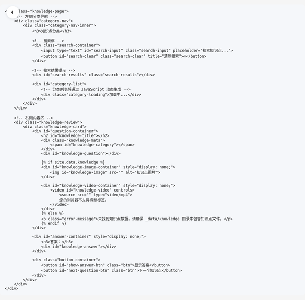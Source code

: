 ```yaml
---
layout: default
title: 知识复习
permalink: /knowledge/
---
```


<style>
/* 重置默认样式，确保没有额外的边距和内边距 */
html, body {
    margin: 0;
    padding: 0;
    height: 100%;
    overflow: hidden;
}

body > .container {
    padding: 0;
    margin: 0;
    max-width: 100%;
    width: 100%;
}

/* 全局容器样式 */
.knowledge-container {
    position: fixed;
    top: 0;
    left: 0;
    right: 0;
    bottom: 0;
    height: 100vh;
    width: 100vw;
    overflow: hidden;
    z-index: 1000;
    background-color: #f5f5f5;
}

/* 知识页面布局 */
.knowledge-page {
    display: flex;
    height: 100%;
    width: 100%;
    overflow: hidden;
}

/* 左侧导航样式 */
.category-nav {
    width: 280px;
    flex-shrink: 0;
    height: 100%;
    overflow: hidden;
    padding: 20px;
    background-color: #f5f5f5;
}

.category-nav-inner {
    height: 100%;
    overflow-y: auto;
    background-color: white;
    border-radius: 12px;
    box-shadow: 0 4px 12px rgba(0, 0, 0, 0.1);
    padding: 20px;
}

.category-nav-inner h3 {
    margin-top: 0;
    margin-bottom: 15px;
    font-size: 1.2rem;
}

/* 搜索框样式 */
.search-container {
    margin-bottom: 20px;
    position: relative;
}

.search-input {
    width: 100%;
    padding: 10px 15px;
    border: 1px solid #ddd;
    border-radius: 6px;
    font-size: 0.9rem;
    box-sizing: border-box;
    transition: all 0.3s;
}

.search-input:focus {
    border-color: var(--primary-color, #3f51b5);
    outline: none;
    box-shadow: 0 0 0 2px rgba(63, 81, 181, 0.2);
}

.search-clear {
    position: absolute;
    right: 10px;
    top: 50%;
    transform: translateY(-50%);
    background: none;
    border: none;
    color: #999;
    cursor: pointer;
    font-size: 1rem;
    display: none;
}

.search-clear.visible {
    display: block;
}

/* 右侧内容区样式 */
.knowledge-review {
    flex-grow: 1;
    height: 100%;
    overflow-y: auto;
    padding: 20px;
    background-color: #f5f5f5;
}

.knowledge-card {
    background-color: white;
    border-radius: 12px;
    box-shadow: 0 4px 12px rgba(0, 0, 0, 0.1);
    padding: 30px;
    margin-bottom: 20px;
}

/* 知识点元数据样式 */
.knowledge-meta {
    margin-bottom: 20px;
}

.knowledge-meta span {
    display: inline-block;
    padding: 4px 10px;
    border-radius: 20px;
    font-size: 0.8rem;
    margin-right: 10px;
}

#knowledge-category {
    background-color: #e3f2fd;
    color: #1976d2;
}

/* 按钮样式 */
.button-container {
    margin-top: 30px;
}

.btn {
    padding: 10px 20px;
    border: none;
    border-radius: 6px;
    cursor: pointer;
    font-weight: 500;
    transition: all 0.3s;
    margin-right: 15px;
}

#show-answer-btn {
    background-color: var(--primary-color, #3f51b5);
    color: white;
}

#show-answer-btn:hover {
    background-color: #3949ab;
}

#next-question-btn {
    background-color: #f5f5f5;
    color: #333;
}

#next-question-btn:hover {
    background-color: #e0e0e0;
}

/* 代码块样式 */
pre {
    background-color: #f5f7fa;
    padding: 15px;
    border-radius: 8px;
    overflow-x: auto;
    margin: 15px 0;
}

code {
    font-family: 'Fira Code', monospace;
}

/* 添加代码块样式 */
pre[class*="language-"] {
    border-radius: 8px;
    margin: 1.5em 0;
}

code[class*="language-"] {
    font-family: 'Fira Code', Consolas, Monaco, 'Andale Mono', 'Ubuntu Mono', monospace;
    font-size: 0.9em;
}

/* 分类导航样式 */
.category-section {
    margin-bottom: 15px;
    border-bottom: 1px solid #eee;
    padding-bottom: 15px;
}

.category-section:last-child {
    border-bottom: none;
}

.category-header {
    display: flex;
    align-items: center;
    justify-content: space-between;
    cursor: pointer;
    padding: 5px 0;
    user-select: none;
}

.category-title {
    margin: 0;
    font-size: 1rem;
    color: #333;
    font-weight: 500;
}

.category-toggle {
    width: 20px;
    height: 20px;
    display: flex;
    align-items: center;
    justify-content: center;
    transition: transform 0.3s;
}

.category-toggle.collapsed {
    transform: rotate(-90deg);
}

.topic-list {
    list-style: none;
    padding: 0;
    margin: 10px 0 0 0;
    max-height: 1000px;
    overflow: hidden;
    transition: max-height 0.3s ease-in-out;
}

.topic-list.collapsed {
    max-height: 0;
}

.topic-item {
    margin-bottom: 5px;
}

.topic-link {
    display: block;
    padding: 8px 12px;
    border-radius: 6px;
    color: #333;
    text-decoration: none;
    transition: all 0.2s;
    font-size: 0.9rem;
}

.topic-link:hover {
    background-color: #f5f5f5;
    color: var(--primary-color, #3f51b5);
}

.topic-link.active {
    background-color: #e3f2fd;
    color: #1976d2;
    font-weight: 500;
}

/* 加载提示 */
.category-loading {
    color: #666;
    font-style: italic;
}

/* 图片和视频容器 */
#knowledge-image-container img,
#knowledge-video-container video {
    max-width: 100%;
    border-radius: 8px;
    margin: 20px 0;
}

/* 搜索结果提示 */
.search-results {
    margin: 10px 0;
    padding: 8px 12px;
    background-color: #f5f5f5;
    border-radius: 6px;
    font-size: 0.9rem;
    color: #666;
    display: none;
}

.search-results.visible {
    display: block;
}

.no-results {
    padding: 20px 0;
    text-align: center;
    color: #666;
    font-style: italic;
}

/* 响应式设计 */
@media (max-width: 992px) {
    .knowledge-page {
        flex-direction: column;
    }
    
    .category-nav {
        width: 100%;
        height: auto;
        padding: 20px 20px 0 20px;
    }
    
    .category-nav-inner {
        height: auto;
        max-height: 300px;
    }
    
    .knowledge-review {
        padding: 20px;
    }
}

/* 隐藏默认的页头和页脚 */
header, footer, .site-header, .site-footer {
    display: none !important;
}

/* 返回按钮 */
.back-button {
    position: absolute;
    top: 20px;
    left: 20px;
    z-index: 1100;
    background-color: white;
    border: none;
    border-radius: 50%;
    width: 40px;
    height: 40px;
    display: flex;
    align-items: center;
    justify-content: center;
    box-shadow: 0 2px 8px rgba(0, 0, 0, 0.1);
    cursor: pointer;
    transition: all 0.3s;
}

.back-button:hover {
    box-shadow: 0 4px 12px rgba(0, 0, 0, 0.15);
    transform: translateY(-2px);
}

.back-button svg {
    width: 20px;
    height: 20px;
    fill: #333;
}

/* 高亮搜索结果 */
.highlight-match {
    background-color: #fff59d;
    padding: 0 2px;
    border-radius: 2px;
}

/* Markdown 内容样式 */
#knowledge-question, #knowledge-answer {
    line-height: 1.6;
}

#knowledge-question h1, #knowledge-answer h1,
#knowledge-question h2, #knowledge-answer h2,
#knowledge-question h3, #knowledge-answer h3,
#knowledge-question h4, #knowledge-answer h4,
#knowledge-question h5, #knowledge-answer h5,
#knowledge-question h6, #knowledge-answer h6 {
    margin-top: 1.5em;
    margin-bottom: 0.5em;
}

#knowledge-question p, #knowledge-answer p {
    margin-bottom: 1em;
}

#knowledge-question ul, #knowledge-answer ul,
#knowledge-question ol, #knowledge-answer ol {
    padding-left: 2em;
    margin-bottom: 1em;
}

#knowledge-question blockquote, #knowledge-answer blockquote {
    border-left: 4px solid #e0e0e0;
    padding-left: 1em;
    margin-left: 0;
    color: #666;
}

#knowledge-question table, #knowledge-answer table {
    border-collapse: collapse;
    width: 100%;
    margin-bottom: 1em;
}

#knowledge-question th, #knowledge-answer th,
#knowledge-question td, #knowledge-answer td {
    border: 1px solid #ddd;
    padding: 8px;
    text-align: left;
}

#knowledge-question th, #knowledge-answer th {
    background-color: #f5f5f5;
}
</style>

<div class="knowledge-container">
    <!-- 返回按钮 -->
    <a href="/" class="back-button" title="返回首页">
        <svg xmlns="http://www.w3.org/2000/svg" viewBox="0 0 24 24">
            <path d="M19 12H5M12 19l-7-7 7-7"/>
        </svg>
    </a>
    
    <div class="knowledge-page">
        <!-- 左侧分类导航 -->
        <div class="category-nav">
            <div class="category-nav-inner">
                <h3>知识点分类</h3>
                
                <!-- 搜索框 -->
                <div class="search-container">
                    <input type="text" id="search-input" class="search-input" placeholder="搜索知识点...">
                    <button id="search-clear" class="search-clear" title="清除搜索">×</button>
                </div>
                
                <!-- 搜索结果提示 -->
                <div id="search-results" class="search-results"></div>
                
                <div id="category-list">
                    <!-- 分类列表将通过 JavaScript 动态生成 -->
                    <div class="category-loading">加载中...</div>
                </div>
            </div>
        </div>
        
        <!-- 右侧内容区 -->
        <div class="knowledge-review">
            <div class="knowledge-card">
                <div id="question-container">
                    <h2 id="knowledge-title"></h2>
                    <div class="knowledge-meta">
                        <span id="knowledge-category"></span>
                    </div>
                    <div id="knowledge-question"></div>
                    
                    {% if site.data.knowledge %}
                    <div id="knowledge-image-container" style="display: none;">
                        <img id="knowledge-image" src="" alt="知识点图片">
                    </div>
                    
                    <div id="knowledge-video-container" style="display: none;">
                        <video id="knowledge-video" controls>
                            <source src="" type="video/mp4">
                            您的浏览器不支持视频标签。
                        </video>
                    </div>
                    {% else %}
                    <p class="error-message">未找到知识点数据。请确保 _data/knowledge 目录中包含知识点文件。</p>
                    {% endif %}
                </div>
                
                <div id="answer-container" style="display: none;">
                    <h3>答案：</h3>
                    <div id="knowledge-answer"></div>
                </div>
                
                <div class="button-container">
                    <button id="show-answer-btn" class="btn">显示答案</button>
                    <button id="next-question-btn" class="btn">下一个知识点</button>
                </div>
            </div>
        </div>
    </div>
</div>

<!-- 添加 marked.js 和 Prism.js -->
<script src="https://cdn.jsdelivr.net/npm/marked@4.3.0/marked.min.js"></script>
<link rel="stylesheet" href="https://cdn.jsdelivr.net/npm/prismjs@1.29.0/themes/prism.min.css">
<script src="https://cdn.jsdelivr.net/npm/prismjs@1.29.0/prism.min.js"></script>
<script src="https://cdn.jsdelivr.net/npm/prismjs@1.29.0/components/prism-javascript.min.js"></script>
<script src="https://cdn.jsdelivr.net/npm/prismjs@1.29.0/components/prism-jsx.min.js"></script>
<script src="https://cdn.jsdelivr.net/npm/prismjs@1.29.0/components/prism-python.min.js"></script>
<script src="https://cdn.jsdelivr.net/npm/prismjs@1.29.0/components/prism-css.min.js"></script>
<script src="https://cdn.jsdelivr.net/npm/prismjs@1.29.0/components/prism-html.min.js"></script>
<script src="https://cdn.jsdelivr.net/npm/prismjs@1.29.0/components/prism-bash.min.js"></script>
<script src="https://cdn.jsdelivr.net/npm/prismjs@1.29.0/components/prism-java.min.js"></script>
<script src="https://cdn.jsdelivr.net/npm/prismjs@1.29.0/components/prism-c.min.js"></script>
<script src="https://cdn.jsdelivr.net/npm/prismjs@1.29.0/components/prism-cpp.min.js"></script>
<script src="https://cdn.jsdelivr.net/npm/prismjs@1.29.0/components/prism-go.min.js"></script>
<script src="https://cdn.jsdelivr.net/npm/prismjs@1.29.0/components/prism-ruby.min.js"></script>
<script src="https://cdn.jsdelivr.net/npm/prismjs@1.29.0/components/prism-rust.min.js"></script>
<script src="https://cdn.jsdelivr.net/npm/prismjs@1.29.0/components/prism-typescript.min.js"></script>

<script>
document.addEventListener('DOMContentLoaded', async function() {
    // 获取DOM元素
    const categoryListElement = document.getElementById('category-list');
    const titleElement = document.getElementById('knowledge-title');
    const categoryElement = document.getElementById('knowledge-category');
    const questionElement = document.getElementById('knowledge-question');
    const answerElement = document.getElementById('knowledge-answer');
    const answerContainer = document.getElementById('answer-container');
    
    const imageContainer = document.getElementById('knowledge-image-container');
    const imageElement = document.getElementById('knowledge-image');
    const videoContainer = document.getElementById('knowledge-video-container');
    const videoElement = document.getElementById('knowledge-video');
    
    const showAnswerBtn = document.getElementById('show-answer-btn');
    const nextQuestionBtn = document.getElementById('next-question-btn');
    
    const searchInput = document.getElementById('search-input');
    const searchClear = document.getElementById('search-clear');
    const searchResults = document.getElementById('search-results');
    
    // 当前知识点
    let currentKnowledge = null;
    
    // 获取文件内容的函数
    async function fetchMarkdownContent(filePath) {
        if (!filePath) return null;
        try {
            const response = await fetch('/assets/knowledge/' + filePath);
            if (!response.ok) {
                throw new Error(`HTTP error! status: ${response.status}`);
            }
            return await response.text();
        } catch (error) {
            console.error('Error fetching markdown content:', error);
            return '内容加载失败';
        }
    }
    
    // 高亮代码函数
    function highlightCode() {
        // 使用 setTimeout 确保在 DOM 更新后执行
        setTimeout(() => {
            // 查找所有预格式化代码块
            document.querySelectorAll('pre code').forEach((block) => {
                // 如果代码块没有语言类，添加默认语言类
                if (!block.className.includes('language-')) {
                    const parent = block.parentNode;
                    // 尝试从父元素的类名中提取语言
                    const parentClasses = parent.className.split(' ');
                    let language = '';
                    
                    for (const cls of parentClasses) {
                        if (cls.startsWith('language-')) {
                            language = cls;
                            break;
                        }
                    }
                    
                    // 如果没有找到语言，使用默认语言
                    if (!language) {
                        language = 'language-javascript';
                    }
                    
                    block.className = language;
                }
                
                // 应用 Prism 高亮
                Prism.highlightElement(block);
            });
        }, 0);
    }
    
    // 获取所有知识点数据
    const allKnowledge = [];
    let knowledgeId = 1;
    
    {% if site.data.knowledge %}
        {% for knowledge_file in site.data.knowledge %}
            {% assign knowledge_data = knowledge_file[1] %}
            {% for item in knowledge_data %}
                allKnowledge.push({
                    id: '{{ knowledge_file[0] }}-' + {{ forloop.index }},
                    title: {{ item.title | jsonify }},
                    category: {{ item.category | jsonify }},
                    question: {{ item.question | jsonify }},
                    answer: {{ item.answer | jsonify }},
                    question_file: {{ item.question_file | jsonify }},
                    answer_file: {{ item.answer_file | jsonify }},
                    image: {{ item.image | jsonify }},
                    video: {{ item.video | jsonify }}
                });
            {% endfor %}
        {% endfor %}
    {% endif %}
    
    // 生成分类导航
    function generateCategoryNav(knowledgeList = allKnowledge) {
        // 清空导航
        categoryListElement.innerHTML = '';
        
        // 获取当前知识点的分类
        const currentCategory = currentKnowledge ? currentKnowledge.category : null;
        
        // 按分类组织知识点
        const categorizedKnowledge = {};
        knowledgeList.forEach(item => {
            if (!categorizedKnowledge[item.category]) {
                categorizedKnowledge[item.category] = [];
            }
            categorizedKnowledge[item.category].push(item);
        });
        
        // 创建分类导航
        Object.keys(categorizedKnowledge).sort().forEach(category => {
            const items = categorizedKnowledge[category];
            
            // 创建分类区域
            const categorySection = document.createElement('div');
            categorySection.className = 'category-section';
            
            // 创建分类标题和折叠按钮
            const categoryHeader = document.createElement('div');
            categoryHeader.className = 'category-header';
            
            const categoryTitle = document.createElement('h4');
            categoryTitle.className = 'category-title';
            categoryTitle.textContent = category;
            
            const categoryToggle = document.createElement('div');
            categoryToggle.className = 'category-toggle';
            // 默认折叠，除非是当前知识点的分类
            if (category !== currentCategory) {
                categoryToggle.classList.add('collapsed');
            }
            
            categoryToggle.innerHTML = '<svg viewBox="0 0 24 24"><polyline points="6 9 12 15 18 9"></polyline></svg>';
            
            categoryHeader.appendChild(categoryTitle);
            categoryHeader.appendChild(categoryToggle);
            categorySection.appendChild(categoryHeader);
            
            // 创建知识点列表
            const topicList = document.createElement('ul');
            topicList.className = 'topic-list';
            // 默认折叠，除非是当前知识点的分类
            if (category !== currentCategory) {
                topicList.classList.add('collapsed');
            }
            
            // 添加知识点
            items.forEach(item => {
                const topicItem = document.createElement('li');
                topicItem.className = 'topic-item';
                
                const topicLink = document.createElement('a');
                topicLink.className = 'topic-link';
                topicLink.href = `#${item.id}`;
                topicLink.textContent = item.title;
                topicLink.dataset.id = item.id;
                
                // 如果是当前知识点，添加活动状态
                if (currentKnowledge && item.id === currentKnowledge.id) {
                    topicLink.classList.add('active');
                }
                
                // 点击知识点链接
                topicLink.addEventListener('click', function(e) {
                    e.preventDefault();
                    
                    // 移除所有活动状态
                    document.querySelectorAll('.topic-link').forEach(link => {
                        link.classList.remove('active');
                    });
                    
                    // 添加活动状态
                    this.classList.add('active');
                    
                    // 显示选中的知识点
                    const selectedKnowledge = allKnowledge.find(k => k.id === this.dataset.id);
                    if (selectedKnowledge) {
                        showKnowledge(selectedKnowledge);
                    }
                });
                
                topicItem.appendChild(topicLink);
                topicList.appendChild(topicItem);
            });
            
            categorySection.appendChild(topicList);
            categoryListElement.appendChild(categorySection);
            
            // 添加折叠/展开功能
            categoryHeader.addEventListener('click', function() {
                topicList.classList.toggle('collapsed');
                categoryToggle.classList.toggle('collapsed');
            });
        });
    }
    
    // 转义正则表达式特殊字符
    function escapeRegExp(string) {
        return string.replace(/[.*+?^${}()|[\]\\]/g, '\\$&');
    }
    
    // 搜索功能
    function performSearch() {
        const searchTerm = searchInput.value.trim().toLowerCase();
        
        if (searchTerm === '') {
            // 清空搜索，显示所有知识点
            searchResults.classList.remove('visible');
            searchClear.classList.remove('visible');
            generateCategoryNav();
            return;
        }
        
        // 显示清除按钮
        searchClear.classList.add('visible');
        
        // 过滤知识点
        const filteredKnowledge = allKnowledge.filter(item => 
            item.title.toLowerCase().includes(searchTerm)
        );
        
        // 显示搜索结果数量
        searchResults.textContent = `找到 ${filteredKnowledge.length} 个匹配的知识点`;
        searchResults.classList.add('visible');
        
        // 重新生成导航
        generateCategoryNav(filteredKnowledge);
        
        // 展开所有分类
        document.querySelectorAll('.topic-list').forEach(list => {
            list.classList.remove('collapsed');
        });
        
        document.querySelectorAll('.category-toggle').forEach(toggle => {
            toggle.classList.remove('collapsed');
        });
    }
    
    // 搜索输入事件
    searchInput.addEventListener('input', performSearch);
    
    // 清除搜索
    searchClear.addEventListener('click', function() {
        searchInput.value = '';
        searchClear.classList.remove('visible');
        searchResults.classList.remove('visible');
        generateCategoryNav();
    });
    
    // 显示指定的知识点
    async function showKnowledge(knowledge) {
        currentKnowledge = knowledge;
        
        // 更新UI
        titleElement.textContent = currentKnowledge.title;
        categoryElement.textContent = currentKnowledge.category;
                
        // 加载问题内容
        let questionContent;
        if (currentKnowledge.question_file) {
            questionContent = await fetchMarkdownContent(currentKnowledge.question_file);
        } else {
            questionContent = currentKnowledge.question;
        }
        
        // 加载答案内容
        let answerContent;
        if (currentKnowledge.answer_file) {
            answerContent = await fetchMarkdownContent(currentKnowledge.answer_file);
        } else {
            answerContent = currentKnowledge.answer;
        }
        
        // 使用 marked.js 解析 Markdown
        questionElement.innerHTML = marked.parse(questionContent || '');
        answerElement.innerHTML = marked.parse(answerContent || '');
        
        // 高亮代码
        highlightCode();
        
        // 隐藏答案
        answerContainer.style.display = 'none';
        showAnswerBtn.textContent = '显示答案';
        
        // 处理图片
        if (currentKnowledge.image) {
            imageElement.src = currentKnowledge.image;
            imageContainer.style.display = 'block';
        } else {
            imageContainer.style.display = 'none';
        }
        
        // 处理视频
        if (currentKnowledge.video) {
            videoElement.src = currentKnowledge.video;
            videoContainer.style.display = 'block';
        } else {
            videoContainer.style.display = 'none';
        }
        
        // 更新 URL 哈希
        window.location.hash = currentKnowledge.id;
        
        // 在移动设备上，滚动到内容区域
        if (window.innerWidth <= 992) {
            document.querySelector('.knowledge-review').scrollIntoView({ behavior: 'smooth' });
        }
        
        // 重新生成导航，确保当前分类展开
        generateCategoryNav();
    }
    
    // 显示随机知识点
    async function showRandomKnowledge() {
        if (allKnowledge.length === 0) {
            titleElement.textContent = '没有找到知识点数据';
            return;
        }
        
        // 随机选择一个知识点
        const randomIndex = Math.floor(Math.random() * allKnowledge.length);
        const randomKnowledge = allKnowledge[randomIndex];
        
        // 更新导航中的活动状态
        document.querySelectorAll('.topic-link').forEach(link => {
            link.classList.remove('active');
            if (link.dataset.id === randomKnowledge.id) {
                link.classList.add('active');
            }
        });
        
        // 显示选中的知识点
        await showKnowledge(randomKnowledge);
    }
    
    // 显示/隐藏答案
    showAnswerBtn.addEventListener('click', function() {
        if (answerContainer.style.display === 'none') {
            answerContainer.style.display = 'block';
            showAnswerBtn.textContent = '隐藏答案';
            // 显示答案后高亮代码
            highlightCode();
        } else {
            answerContainer.style.display = 'none';
            showAnswerBtn.textContent = '显示答案';
        }
    });
    
    // 下一个知识点
    nextQuestionBtn.addEventListener('click', showRandomKnowledge);
    
    // 初始化
    generateCategoryNav();
    
    // 检查 URL 哈希，如果有则显示对应的知识点
    if (window.location.hash) {
        const id = window.location.hash.substring(1);
        const knowledge = allKnowledge.find(k => k.id === id);
        if (knowledge) {
            // 设置导航中的活动状态
            setTimeout(() => {
                const link = document.querySelector(`.topic-link[data-id="${id}"]`);
                if (link) {
                    link.classList.add('active');
                    
                    // 展开包含该知识点的分类
                    const categorySection = link.closest('.category-section');
                    if (categorySection) {
                        const topicList = categorySection.querySelector('.topic-list');
                        const categoryToggle = categorySection.querySelector('.category-toggle');
                        
                        if (topicList) topicList.classList.remove('collapsed');
                        if (categoryToggle) categoryToggle.classList.remove('collapsed');
                    }
                }
                showKnowledge(knowledge);
            }, 100);
        } else {
            showRandomKnowledge();
        }
    } else {
        // 初始加载一个随机知识点
        showRandomKnowledge();
    }

    // 配置 marked.js
    marked.setOptions({
        highlight: function(code, lang) {
            if (Prism.languages[lang]) {
                return Prism.highlight(code, Prism.languages[lang], lang);
            } else {
                return code;
            }
        },
        breaks: true,
        gfm: true
    });
});
</script> 